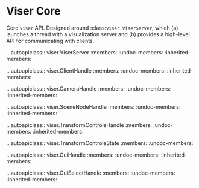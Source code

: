 # Viser Core

Core `viser` API. Designed around :class:`viser.ViserServer`, which (a) launches a
thread with a visualization server and (b) provides a high-level API for
communicating with clients.

<!-- prettier-ignore-start -->

.. autoapiclass:: viser.ViserServer
   :members:
   :undoc-members:
   :inherited-members:

.. autoapiclass:: viser.ClientHandle
   :members:
   :undoc-members:
   :inherited-members:

.. autoapiclass:: viser.CameraHandle
   :members:
   :undoc-members:
   :inherited-members:

.. autoapiclass:: viser.SceneNodeHandle
   :members:
   :undoc-members:
   :inherited-members:

.. autoapiclass:: viser.TransformControlsHandle
   :members:
   :undoc-members:
   :inherited-members:

.. autoapiclass:: viser.TransformControlsState
   :members:
   :undoc-members:

.. autoapiclass:: viser.GuiHandle
   :members:
   :undoc-members:
   :inherited-members:

.. autoapiclass:: viser.GuiSelectHandle
   :members:
   :undoc-members:
   :inherited-members:

<!-- prettier-ignore-end -->

